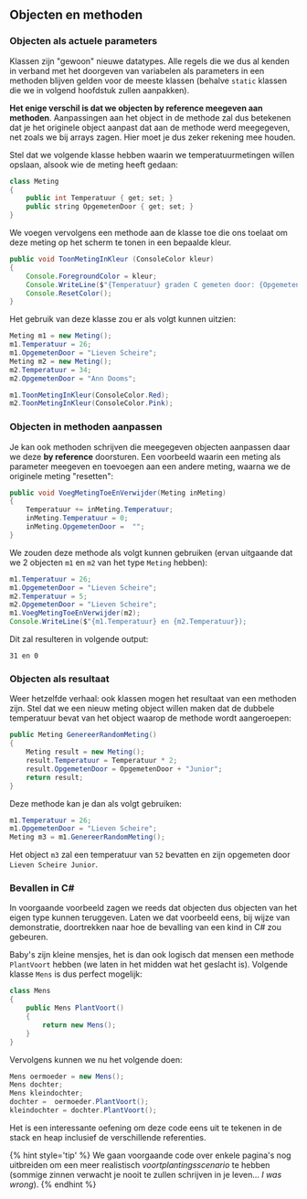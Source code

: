 ## Objecten en methoden

### Objecten als actuele parameters

Klassen zijn "gewoon" nieuwe datatypes. Alle regels die we dus al kenden in verband met het doorgeven van variabelen als parameters in een methoden blijven gelden voor de meeste klassen (behalve ``static`` klassen die we in volgend hoofdstuk zullen aanpakken).

**Het enige verschil is dat we objecten by reference meegeven aan methoden**. Aanpassingen aan het object in de methode zal dus betekenen dat je het originele object aanpast dat aan de methode werd meegegeven, net zoals we bij arrays zagen. Hier moet je dus zeker rekening mee houden. 

Stel dat we volgende klasse hebben waarin we temperatuurmetingen willen opslaan, alsook wie de meting heeft gedaan:

```java
class Meting
{
    public int Temperatuur { get; set; }
    public string OpgemetenDoor { get; set; }
}
```

We voegen vervolgens een methode aan de klasse toe die ons toelaat om deze meting op het scherm te tonen in een bepaalde kleur. 

```java
public void ToonMetingInKleur (ConsoleColor kleur)
{
    Console.ForegroundColor = kleur;
    Console.WriteLine($"{Temperatuur} graden C gemeten door: {OpgemetenDoor}");
    Console.ResetColor();
}
```

Het gebruik van deze klasse zou er als volgt kunnen uitzien:

```java
Meting m1 = new Meting();
m1.Temperatuur = 26; 
m1.OpgemetenDoor = "Lieven Scheire";
Meting m2 = new Meting();
m2.Temperatuur = 34; 
m2.OpgemetenDoor = "Ann Dooms";

m1.ToonMetingInKleur(ConsoleColor.Red);
m2.ToonMetingInKleur(ConsoleColor.Pink);
```



### Objecten in methoden aanpassen

Je kan ook methoden schrijven die meegegeven objecten aanpassen daar we deze **by reference** doorsturen. Een voorbeeld waarin een meting als parameter meegeven en toevoegen aan een andere meting, waarna we de originele meting "resetten":

```java
public void VoegMetingToeEnVerwijder(Meting inMeting)
{
    Temperatuur += inMeting.Temperatuur;
    inMeting.Temperatuur = 0;
    inMeting.OpgemetenDoor =  "";
}
```

We zouden deze methode als volgt kunnen gebruiken (ervan uitgaande dat we 2 objecten ``m1`` en ``m2`` van het type ``Meting`` hebben):

```java
m1.Temperatuur = 26; 
m1.OpgemetenDoor = "Lieven Scheire";
m2.Temperatuur = 5; 
m2.OpgemetenDoor = "Lieven Scheire";
m1.VoegMetingToeEnVerwijder(m2);
Console.WriteLine($"{m1.Temperatuur} en {m2.Temperatuur});
```

Dit zal resulteren in volgende output:


```text
31 en 0
```


### Objecten als resultaat

Weer hetzelfde verhaal: ook klassen mogen het resultaat van een methoden zijn. Stel dat we een nieuw meting object willen maken dat de dubbele temperatuur bevat van het object waarop de methode wordt aangeroepen:

```java
public Meting GenereerRandomMeting()
{
    Meting result = new Meting();
    result.Temperatuur = Temperatuur * 2;
    result.OpgemetenDoor = OpgemetenDoor + "Junior";
    return result;
}
```



Deze methode kan je dan als volgt gebruiken:

```java
m1.Temperatuur = 26; 
m1.OpgemetenDoor = "Lieven Scheire";
Meting m3 = m1.GenereerRandomMeting();
```

Het object ``m3`` zal een temperatuur van ``52`` bevatten en zijn opgemeten door ``Lieven Scheire Junior``.

### Bevallen in C#

In voorgaande voorbeeld zagen we reeds dat objecten dus objecten van het eigen type kunnen teruggeven. Laten we dat voorbeeld eens, bij wijze van demonstratie, doortrekken naar hoe de bevalling van een kind in C# zou gebeuren.

Baby's zijn kleine mensjes, het is dan ook logisch dat mensen een methode ``PlantVoort`` hebben (we laten in het midden wat het geslacht is). Volgende klasse ``Mens`` is dus perfect mogelijk:

```java
class Mens
{
    public Mens PlantVoort()
    {
        return new Mens();
    }
}
```

Vervolgens kunnen we nu het volgende doen:

```java
Mens oermoeder = new Mens();
Mens dochter;
Mens kleindochter;
dochter =  oermoeder.PlantVoort();
kleindochter = dochter.PlantVoort();
```

Het is een interessante oefening om deze code eens uit te tekenen in de stack en heap inclusief de verschillende referenties. 

{% hint style='tip' %}
We gaan voorgaande code over enkele pagina's nog uitbreiden om een meer realistisch *voortplantingsscenario* te hebben (sommige zinnen verwacht je nooit te zullen schrijven in je leven... *I was wrong*).
{% endhint %}

